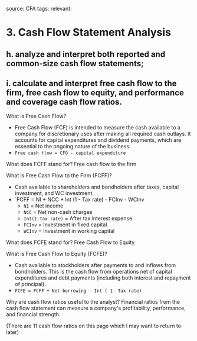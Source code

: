 source: CFA
tags: 
relevant: 

# 3. Cash Flow Statement Analysis

## h. analyze and interpret both reported and common-size cash flow statements;
## i. calculate and interpret free cash flow to the firm, free cash flow to equity, and performance and coverage cash flow ratios.

What is Free Cash Flow?
- Free Cash Flow (FCF) is intended to measure the cash available to a company for discretionary uses after making all required cash outlays. It accounts for capital expenditures and dividend payments, which are essential to the ongoing nature of the business.
- `Free cash flow = CFO - capital expenditure`

What does FCFF stand for?
Free cash flow to the firm

What is Free Cash Flow to the Firm (FCFF)?
- Cash available to shareholders and bondholders after taxes, capital investment, and WC investment.
- `FCFF = NI + NCC + Int (1 - Tax rate) - FCInv - WCInv
	- `NI` = Net income
	- `NCC` = Net non-cash charges
	- `Int(1-Tax rate)` = After tax interest expense
	- `FCInv` = Investment in fixed capital
	- `WCInv` = Investment in working capital

What does FCFE stand for?
Free Cash Flow to Equity

What is Free Cash Flow to Equity (FCFE)?
- Cash available to stockholders after payments to and inflows from bondholders. This is the cash flow from operations net of capital expenditures and debt payments (including both interest and repayment of principal).
- `FCFE = FCFF + Net borrowing - Int ( 1- Tax rate)`

Why are cash flow ratios useful to the analyst?
Financial ratios from the cash flow statement can measure a company's profitability, performance, and financial strength.


(There are 11 cash flow ratios on this page which I may want to return to later)

